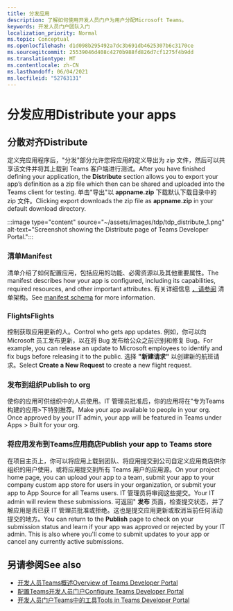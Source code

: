 ```yaml
---
title: 分发应用
description: 了解如何使用开发人员门户为用户分配Microsoft Teams。
keywords: 开发人员门户团队入门
localization_priority: Normal
ms.topic: Conceptual
ms.openlocfilehash: d1d098b295492a7dc3b691db4625307b6c3170ce
ms.sourcegitcommit: 25539046d408c4270b988fd826d7cf1275f4b9dd
ms.translationtype: MT
ms.contentlocale: zh-CN
ms.lasthandoff: 06/04/2021
ms.locfileid: "52763131"
---
```

# <a name="distribute-your-apps"></a><span data-ttu-id="bca8a-104">分发应用</span><span class="sxs-lookup"><span data-stu-id="bca8a-104">Distribute your apps</span></span>

## <a name="distribute"></a><span data-ttu-id="bca8a-105">分散对齐</span><span class="sxs-lookup"><span data-stu-id="bca8a-105">Distribute</span></span>

<span data-ttu-id="bca8a-106">定义完应用程序后，"分发"部分允许您将应用的定义导出为 zip 文件，然后可以共享该文件并将其上载到 Teams 客户端进行测试。</span><span class="sxs-lookup"><span data-stu-id="bca8a-106">After you have finished defining your application, the **Distribute** section allows you to export your app’s definition as a zip file which then can be shared and uploaded into the Teams client for testing.</span></span> <span data-ttu-id="bca8a-107">单击"导出"以 **appname.zip** 下载默认下载目录中的 zip 文件。</span><span class="sxs-lookup"><span data-stu-id="bca8a-107">Clicking export downloads the zip file as **appname.zip** in your default download directory.</span></span>

:::image type="content" source="~/assets/images/tdp/tdp_distribute_1.png" alt-text="Screenshot showing the Distribute page of Teams Developer Portal.":::

### <a name="manifest"></a><span data-ttu-id="bca8a-109">清单</span><span class="sxs-lookup"><span data-stu-id="bca8a-109">Manifest</span></span>

<span data-ttu-id="bca8a-110">清单介绍了如何配置应用，包括应用的功能、必需资源以及其他重要属性。</span><span class="sxs-lookup"><span data-stu-id="bca8a-110">The manifest describes how your app is configured, including its capabilities, required resources, and other important attributes.</span></span> <span data-ttu-id="bca8a-111">有关详细信息 [，请参阅](~/resources/schema/manifest-schema.md) 清单架构。</span><span class="sxs-lookup"><span data-stu-id="bca8a-111">See [manifest schema](~/resources/schema/manifest-schema.md) for more information.</span></span>

### <a name="flights"></a><span data-ttu-id="bca8a-112">Flights</span><span class="sxs-lookup"><span data-stu-id="bca8a-112">Flights</span></span>

<span data-ttu-id="bca8a-113">控制获取应用更新的人。</span><span class="sxs-lookup"><span data-stu-id="bca8a-113">Control who gets app updates.</span></span> <span data-ttu-id="bca8a-114">例如，你可以向 Microsoft 员工发布更新，以在将 Bug 发布给公众之前识别和修复 Bug。</span><span class="sxs-lookup"><span data-stu-id="bca8a-114">For example, you can release an update to Microsoft employees to identify and fix bugs before releasing it to the public.</span></span> <span data-ttu-id="bca8a-115">选择 **"新建请求"** 以创建新的航班请求。</span><span class="sxs-lookup"><span data-stu-id="bca8a-115">Select **Create a New Request** to create a new flight request.</span></span>

### <a name="publish-to-org"></a><span data-ttu-id="bca8a-116">发布到组织</span><span class="sxs-lookup"><span data-stu-id="bca8a-116">Publish to org</span></span>

<span data-ttu-id="bca8a-117">使你的应用可供组织中的人员使用。IT 管理员批准后，你的应用将在"专为Teams构建的应用>下特别推荐。</span><span class="sxs-lookup"><span data-stu-id="bca8a-117">Make your app available to people in your org. Once approved by your IT admin, your app will be featured in Teams under Apps > Built for your org.</span></span>

### <a name="publish-your-app-to-teams-store"></a><span data-ttu-id="bca8a-118">将应用发布到Teams应用商店</span><span class="sxs-lookup"><span data-stu-id="bca8a-118">Publish your app to Teams store</span></span>

<span data-ttu-id="bca8a-119">在项目主页上，你可以将应用上载到团队、将应用提交到公司自定义应用商店供你组织的用户使用，或将应用提交到所有 Teams 用户的应用源。</span><span class="sxs-lookup"><span data-stu-id="bca8a-119">On your project home page, you can upload your app to a team, submit your app to your company custom app store for users in your organization, or submit your app to App Source for all Teams users.</span></span> <span data-ttu-id="bca8a-120">IT 管理员将审阅这些提交。</span><span class="sxs-lookup"><span data-stu-id="bca8a-120">Your IT admin will review these submissions.</span></span> <span data-ttu-id="bca8a-121">可返回" **发布** 页面，检查提交状态，并了解应用是否已获 IT 管理员批准或拒绝。这也是提交应用更新或取消当前任何活动提交的地方。</span><span class="sxs-lookup"><span data-stu-id="bca8a-121">You can return to the **Publish** page to check on your submission status and learn if your app was approved or rejected by your IT admin. This is also where you'll come to submit updates to your app or cancel any currently active submissions.</span></span>

## <a name="see-also"></a><span data-ttu-id="bca8a-122">另请参阅</span><span class="sxs-lookup"><span data-stu-id="bca8a-122">See also</span></span>

* [<span data-ttu-id="bca8a-123">开发人员Teams概述</span><span class="sxs-lookup"><span data-stu-id="bca8a-123">Overview of Teams Developer Portal</span></span>](~/concepts/build-and-test/teams-developer-portal.md)
* [<span data-ttu-id="bca8a-124">配置Teams开发人员门户</span><span class="sxs-lookup"><span data-stu-id="bca8a-124">Configure Teams Developer Portal</span></span>](~/concepts/tdp-configuration.md)
* [<span data-ttu-id="bca8a-125">开发人员门户Teams中的工具</span><span class="sxs-lookup"><span data-stu-id="bca8a-125">Tools in Teams Developer Portal</span></span>](~/concepts/tdp-tools.md)